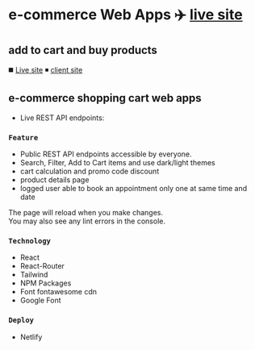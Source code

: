 # e-commerce Web Apps :airplane: [live site](https://stellular-boba-dd261f.netlify.app/)

## add to cart and buy products
:black_medium_square: [Live site](https://stellular-boba-dd261f.netlify.app/)
:black_medium_small_square: [client site](https://github.com/greeenOrange/daily_mall-e-commerce-)


## e-commerce shopping cart web apps

* Live REST API endpoints:

### `Feature`

* Public REST API endpoints accessible by everyone.
* Search, Filter, Add to Cart items and use dark/light themes
* cart calculation and promo code discount 
* product details page
* logged user able to book an appointment only one at same time and date

The page will reload when you make changes.\
You may also see any lint errors in the console.

### `Technology`

* React
* React-Router
* Tailwind
* NPM Packages
* Font fontawesome cdn
* Google Font

### `Deploy`

* Netlify